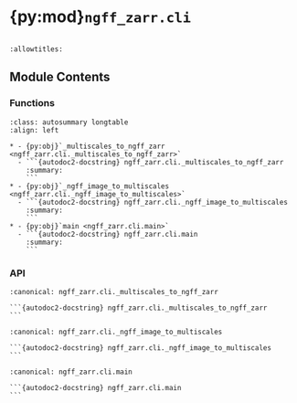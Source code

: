 # {py:mod}`ngff_zarr.cli`

```{py:module} ngff_zarr.cli
```

```{autodoc2-docstring} ngff_zarr.cli
:allowtitles:
```

## Module Contents

### Functions

````{list-table}
:class: autosummary longtable
:align: left

* - {py:obj}`_multiscales_to_ngff_zarr <ngff_zarr.cli._multiscales_to_ngff_zarr>`
  - ```{autodoc2-docstring} ngff_zarr.cli._multiscales_to_ngff_zarr
    :summary:
    ```
* - {py:obj}`_ngff_image_to_multiscales <ngff_zarr.cli._ngff_image_to_multiscales>`
  - ```{autodoc2-docstring} ngff_zarr.cli._ngff_image_to_multiscales
    :summary:
    ```
* - {py:obj}`main <ngff_zarr.cli.main>`
  - ```{autodoc2-docstring} ngff_zarr.cli.main
    :summary:
    ```
````

### API

````{py:function} _multiscales_to_ngff_zarr(live, args, output_store, rich_dask_progress, multiscales)
:canonical: ngff_zarr.cli._multiscales_to_ngff_zarr

```{autodoc2-docstring} ngff_zarr.cli._multiscales_to_ngff_zarr
```
````

````{py:function} _ngff_image_to_multiscales(live, ngff_image, args, progress, rich_dask_progress, subtitle, method)
:canonical: ngff_zarr.cli._ngff_image_to_multiscales

```{autodoc2-docstring} ngff_zarr.cli._ngff_image_to_multiscales
```
````

````{py:function} main()
:canonical: ngff_zarr.cli.main

```{autodoc2-docstring} ngff_zarr.cli.main
```
````
